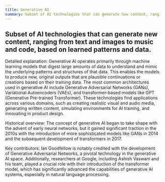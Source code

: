 ```yaml
---
title: Generative AI
summary: Subset of AI technologies that can generate new content, ranging from text and images to music and code, based on learned patterns and data.
---
```

## Subset of AI technologies that can generate new content, ranging from text and images to music and code, based on learned patterns and data.

Detailed explanation: Generative AI operates primarily through machine learning models that digest large amounts of data to understand and mimic the underlying patterns and structures of that data. This enables the models to produce new, original outputs that are plausible continuations or creations based on their training data. The most common architectures used in generative AI include Generative Adversarial Networks (GANs), Variational Autoencoders (VAEs), and transformer-based models like GPT (Generative Pre-trained Transformer). These technologies find applications across various domains, such as creating realistic visual and audio media, generating written content, simulating environments for AI training, and innovating in product design.

Historical overview: The concept of generative AI began to take shape with the advent of early neural networks, but it gained significant traction in the 2010s with the introduction of more sophisticated models like GANs in 2014 and the subsequent development of transformers in 2017.

Key contributors: Ian Goodfellow is notably credited with the development of Generative Adversarial Networks, a pivotal technology in the generative AI space. Additionally, researchers at Google, including Ashish Vaswani and his team, played a crucial role with their introduction of the transformer model, which has significantly advanced the capabilities of generative AI systems, especially in natural language processing.